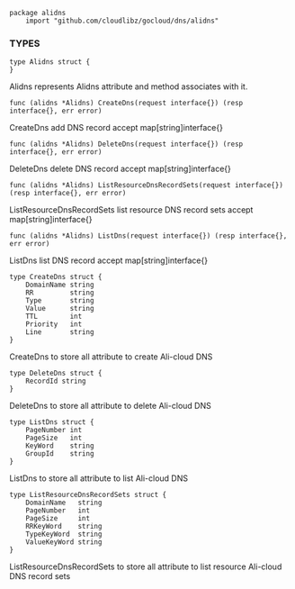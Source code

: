 ```
package alidns
    import "github.com/cloudlibz/gocloud/dns/alidns"
```

### TYPES

```
type Alidns struct {
}
```
Alidns represents Alidns attribute and method associates with it.

```
func (alidns *Alidns) CreateDns(request interface{}) (resp interface{}, err error)
```
CreateDns add DNS record accept map[string]interface{}

```
func (alidns *Alidns) DeleteDns(request interface{}) (resp interface{}, err error)
```
DeleteDns delete DNS record accept map[string]interface{}

```
func (alidns *Alidns) ListResourceDnsRecordSets(request interface{}) (resp interface{}, err error)
```
ListResourceDnsRecordSets list resource DNS record sets accept map[string]interface{}

```
func (alidns *Alidns) ListDns(request interface{}) (resp interface{}, err error)
```
ListDns list DNS record accept map[string]interface{}

```
type CreateDns struct {
    DomainName string
    RR         string
    Type       string
    Value      string
    TTL        int
    Priority   int
    Line       string
}
```
CreateDns to store all attribute to create Ali-cloud DNS

```
type DeleteDns struct {
    RecordId string
}
```
DeleteDns to store all attribute to delete Ali-cloud DNS

```
type ListDns struct {
    PageNumber int
    PageSize   int
    KeyWord    string
    GroupId    string
}
```
ListDns to store all attribute to list Ali-cloud DNS

```
type ListResourceDnsRecordSets struct {
    DomainName   string
    PageNumber   int
    PageSize     int
    RRKeyWord    string
    TypeKeyWord  string
    ValueKeyWord string
}
```
ListResourceDnsRecordSets to store all attribute to list resource Ali-cloud DNS record sets